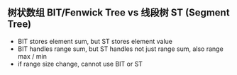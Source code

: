 ## 树状数组 BIT/Fenwick Tree vs 线段树 ST (Segment Tree)
* BIT stores element sum, but ST stores element value
* BIT handles range sum, but ST handles not just range sum, also range max / min
* if range size change, cannot use BIT or ST
